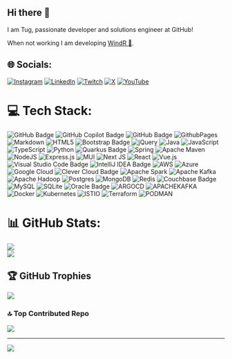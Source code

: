 ## Hi there 👋

I am Tug, passionate developer and solutions engineer at GitHub!

When not working I am developing [WindR 🤙](https://windr.org/).

## 🌐 Socials:
[![Instagram](https://img.shields.io/badge/Instagram-%23E4405F.svg?logo=Instagram&logoColor=white)](https://instagram.com/tgrall) [![LinkedIn](https://img.shields.io/badge/LinkedIn-%230077B5.svg?logo=linkedin&logoColor=white)](https://linkedin.com/in/tugdualgrall) [![Twitch](https://img.shields.io/badge/Twitch-%239146FF.svg?logo=Twitch&logoColor=white)](https://twitch.tv/tgrall) [![X](https://img.shields.io/badge/X-black.svg?logo=X&logoColor=white)](https://x.com/tgrall) [![YouTube](https://img.shields.io/badge/YouTube-%23FF0000.svg?logo=YouTube&logoColor=white)](https://youtube.com/@UCA1kgHJTFZW-MRcr8KX_QYQ)

# 💻 Tech Stack:
![GitHub Badge](https://img.shields.io/badge/GitHub-181717?logo=github&logoColor=fff)
![GitHub Copilot Badge](https://img.shields.io/badge/GitHub%20Copilot-000?logo=githubcopilot&logoColor=fff)
![GitHub Badge](https://img.shields.io/badge/GitHub-181717?logo=github&logoColor=fff)
![GithubPages](https://img.shields.io/badge/github%20pages-121013?logo=github&logoColor=white)
![Markdown](https://img.shields.io/badge/markdown-%23000000.svg?logo=markdown&logoColor=white)
![HTML5](https://img.shields.io/badge/html5-%23E34F26.svg?logo=html5&logoColor=white)
![Bootstrap Badge](https://img.shields.io/badge/Bootstrap-7952B3?logo=bootstrap&logoColor=fff&style=flat)
![jQuery](https://img.shields.io/badge/jquery-%230769AD.svg?logo=jquery&logoColor=white)
![Java](https://img.shields.io/badge/java-%23ED8B00.svg?logo=openjdk&logoColor=white)
![JavaScript](https://img.shields.io/badge/javascript-%23323330.svg?logo=javascript&logoColor=%23F7DF1E)
![TypeScript](https://img.shields.io/badge/typescript-%23007ACC.svg?logo=typescript&logoColor=white)
![Python](https://img.shields.io/badge/python-3670A0?logo=python&logoColor=ffdd54) 
![Quarkus Badge](https://img.shields.io/badge/Quarkus-4695EB?logo=quarkus&logoColor=fff) 
![Spring](https://img.shields.io/badge/spring-%236DB33F.svg?logo=spring&logoColor=white) 
![Apache Maven](https://img.shields.io/badge/Apache%20Maven-C71A36?logo=Apache%20Maven&logoColor=white) 
![NodeJS](https://img.shields.io/badge/node.js-6DA55F?logo=node.js&logoColor=white) 
![Express.js](https://img.shields.io/badge/express.js-%23404d59.svg?logo=express&logoColor=%2361DAFB) 
![MUI](https://img.shields.io/badge/MUI-%230081CB.svg?logo=mui&logoColor=white) 
![Next JS](https://img.shields.io/badge/Next-black?logo=next.js&logoColor=white) 
![React](https://img.shields.io/badge/react-%2320232a.svg?logo=react&logoColor=%2361DAFB) 
![Vue.js](https://img.shields.io/badge/vue.js-%2335495e.svg?logo=vuedotjs&logoColor=%234FC08D) 
![Visual Studio Code Badge](https://img.shields.io/badge/Visual%20Studio%20Code-007ACC?logo=visualstudiocode&logoColor=fff&style=flat)
![IntelliJ IDEA Badge](https://img.shields.io/badge/IntelliJ%20IDEA-000?logo=intellijidea&logoColor=fff&style=flat)
![AWS](https://img.shields.io/badge/AWS-%23FF9900.svg?logo=amazon-aws&logoColor=white) 
![Azure](https://img.shields.io/badge/azure-%230072C6.svg?logo=microsoftazure&logoColor=white) 
![Google Cloud](https://img.shields.io/badge/GoogleCloud-%234285F4.svg?logo=google-cloud&logoColor=white) 
![Clever Cloud Badge](https://img.shields.io/badge/Clever%20Cloud-171C36?logo=clevercloud&logoColor=fff&style=flat)
![Apache Spark](https://img.shields.io/badge/Apache%20Spark-FDEE21?logo=apachespark&logoColor=black) 
![Apache Kafka](https://img.shields.io/badge/Apache%20Kafka-000?logo=apachekafka) 
![Apache Hadoop](https://img.shields.io/badge/Apache%20Hadoop-66CCFF?logo=apachehadoop&logoColor=black) 
![Postgres](https://img.shields.io/badge/postgres-%23316192.svg?logo=postgresql&logoColor=white) 
![MongoDB](https://img.shields.io/badge/MongoDB-%234ea94b.svg?logo=mongodb&logoColor=white)
![Redis](https://img.shields.io/badge/redis-%23DD0031.svg?logo=redis&logoColor=white) 
![Couchbase Badge](https://img.shields.io/badge/Couchbase-EA2328?logo=couchbase&logoColor=fff&style=flat)
![MySQL](https://img.shields.io/badge/mysql-%2300000f.svg?logo=mysql&logoColor=white)
![SQLite](https://img.shields.io/badge/sqlite-%2307405e.svg?logo=sqlite&logoColor=white) 
![Oracle Badge](https://img.shields.io/badge/Oracle-F80000?logo=oracle&logoColor=fff&style=flat)
![ARGOCD](https://img.shields.io/badge/argo-EF7B4D.svg?logo=argo&logoColor=white&color=%23EF7B4D) 
![APACHEKAFKA](https://img.shields.io/badge/apachekafka-231F20.svg?logo=apachekafka&logoColor=white&color=%23231F20) 
![Docker](https://img.shields.io/badge/docker-%230db7ed.svg?logo=docker&logoColor=white)
![Kubernetes](https://img.shields.io/badge/kubernetes-%23326ce5.svg?logo=kubernetes&logoColor=white) 
![ISTIO](https://img.shields.io/badge/istio-466BB0.svg?logo=istio&logoColor=white&color=%23466BB0) 
![Terraform](https://img.shields.io/badge/terraform-%235835CC.svg?logo=terraform&logoColor=white) 
![PODMAN](https://img.shields.io/badge/podman-892CA0.svg?logo=podman&logoColor=white)

# 📊 GitHub Stats:
![](https://github-readme-stats.vercel.app/api?username=tgrall&theme=dark&hide_border=false&include_all_commits=false&count_private=true)<br/>
![](https://github-readme-streak-stats.herokuapp.com/?user=tgrall&theme=dark&hide_border=false)<br/>

## 🏆 GitHub Trophies
![](https://github-profile-trophy.vercel.app/?username=tgrall&theme=radical&no-frame=false&no-bg=true&margin-w=4)

### 🔝 Top Contributed Repo
![](https://github-contributor-stats.vercel.app/api?username=tgrall&limit=5&theme=dark&combine_all_yearly_contributions=true)

---
[![](https://visitcount.itsvg.in/api?id=tgrall&icon=0&color=0)](https://visitcount.itsvg.in)

<!-- Proudly created with GPRM ( https://gprm.itsvg.in ) -->
